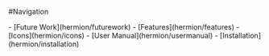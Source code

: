 #Navigation

<div class="nobullets">- [Future Work](hermion/futurework)
- [Features](hermion/features)
- [Icons](hermion/icons)
- [User Manual](hermion/usermanual)
- [Installation](hermion/installation)
</div>
